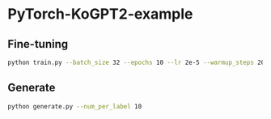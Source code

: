 # PyTorch-KoGPT2-example

## Fine-tuning
```bash
python train.py --batch_size 32 --epochs 10 --lr 2e-5 --warmup_steps 200
```

## Generate
```bash
python generate.py --num_per_label 10
```
